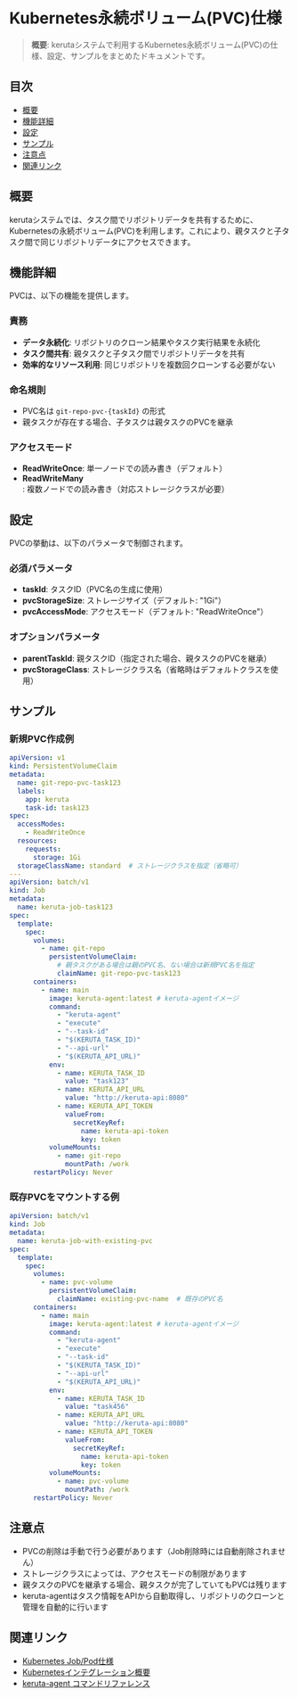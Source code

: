# Kubernetes永続ボリューム(PVC)仕様

> **概要**: kerutaシステムで利用するKubernetes永続ボリューム(PVC)の仕様、設定、サンプルをまとめたドキュメントです。

## 目次
- [概要](#概要)
- [機能詳細](#機能詳細)
- [設定](#設定)
- [サンプル](#サンプル)
- [注意点](#注意点)
- [関連リンク](#関連リンク)

## 概要
kerutaシステムでは、タスク間でリポジトリデータを共有するために、Kubernetesの永続ボリューム(PVC)を利用します。これにより、親タスクと子タスク間で同じリポジトリデータにアクセスできます。

## 機能詳細
PVCは、以下の機能を提供します。

### 責務
- **データ永続化**: リポジトリのクローン結果やタスク実行結果を永続化
- **タスク間共有**: 親タスクと子タスク間でリポジトリデータを共有
- **効率的なリソース利用**: 同じリポジトリを複数回クローンする必要がない

### 命名規則
- PVC名は `git-repo-pvc-{taskId}` の形式
- 親タスクが存在する場合、子タスクは親タスクのPVCを継承

### アクセスモード
- **ReadWriteOnce**: 単一ノードでの読み書き（デフォルト）
- **ReadWriteMany**: 複数ノードでの読み書き（対応ストレージクラスが必要）

## 設定
PVCの挙動は、以下のパラメータで制御されます。

### 必須パラメータ
- **taskId**: タスクID（PVC名の生成に使用）
- **pvcStorageSize**: ストレージサイズ（デフォルト: "1Gi"）
- **pvcAccessMode**: アクセスモード（デフォルト: "ReadWriteOnce"）

### オプションパラメータ
- **parentTaskId**: 親タスクID（指定された場合、親タスクのPVCを継承）
- **pvcStorageClass**: ストレージクラス名（省略時はデフォルトクラスを使用）

## サンプル

### 新規PVC作成例
```yaml
apiVersion: v1
kind: PersistentVolumeClaim
metadata:
  name: git-repo-pvc-task123
  labels:
    app: keruta
    task-id: task123
spec:
  accessModes:
    - ReadWriteOnce
  resources:
    requests:
      storage: 1Gi
  storageClassName: standard  # ストレージクラスを指定（省略可）
---
apiVersion: batch/v1
kind: Job
metadata:
  name: keruta-job-task123
spec:
  template:
    spec:
      volumes:
        - name: git-repo
          persistentVolumeClaim:
            # 親タスクがある場合は親のPVC名、ない場合は新規PVC名を指定
            claimName: git-repo-pvc-task123
      containers:
        - name: main
          image: keruta-agent:latest # keruta-agentイメージ
          command:
            - "keruta-agent"
            - "execute"
            - "--task-id"
            - "$(KERUTA_TASK_ID)"
            - "--api-url"
            - "$(KERUTA_API_URL)"
          env:
            - name: KERUTA_TASK_ID
              value: "task123"
            - name: KERUTA_API_URL
              value: "http://keruta-api:8080"
            - name: KERUTA_API_TOKEN
              valueFrom:
                secretKeyRef:
                  name: keruta-api-token
                  key: token
          volumeMounts:
            - name: git-repo
              mountPath: /work
      restartPolicy: Never
```

### 既存PVCをマウントする例
```yaml
apiVersion: batch/v1
kind: Job
metadata:
  name: keruta-job-with-existing-pvc
spec:
  template:
    spec:
      volumes:
        - name: pvc-volume
          persistentVolumeClaim:
            claimName: existing-pvc-name  # 既存のPVC名
      containers:
        - name: main
          image: keruta-agent:latest # keruta-agentイメージ
          command:
            - "keruta-agent"
            - "execute"
            - "--task-id"
            - "$(KERUTA_TASK_ID)"
            - "--api-url"
            - "$(KERUTA_API_URL)"
          env:
            - name: KERUTA_TASK_ID
              value: "task456"
            - name: KERUTA_API_URL
              value: "http://keruta-api:8080"
            - name: KERUTA_API_TOKEN
              valueFrom:
                secretKeyRef:
                  name: keruta-api-token
                  key: token
          volumeMounts:
            - name: pvc-volume
              mountPath: /work
      restartPolicy: Never
```

## 注意点
- PVCの削除は手動で行う必要があります（Job削除時には自動削除されません）
- ストレージクラスによっては、アクセスモードの制限があります
- 親タスクのPVCを継承する場合、親タスクが完了していてもPVCは残ります
- keruta-agentはタスク情報をAPIから自動取得し、リポジトリのクローンと管理を自動的に行います

## 関連リンク
- [Kubernetes Job/Pod仕様](./kubernetesJobSpec.md)
- [Kubernetesインテグレーション概要](./kubernetesIntegration.md)
- [keruta-agent コマンドリファレンス](../keruta-agent/commandReference.md)
